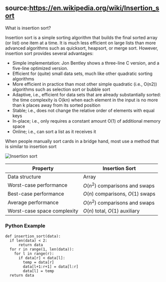 source:https://en.wikipedia.org/wiki/Insertion_sort
---
What is insertion sort?
<!--question-->
Insertion sort is a simple sorting algorithm that builds the final sorted array (or list) one item at a time.
It is much less efficient on large lists than more advanced algorithms such as quicksort, heapsort, or merge sort. However, insertion sort provides several advantages:

- Simple implementation: Jon Bentley shows a three-line C version, and a five-line optimized version.
- Efficient for (quite) small data sets, much like other quadratic sorting algorithms
- More efficient in practice than most other simple quadratic (i.e., O(n2)) algorithms such as selection sort or bubble sort
- Adaptive, i.e., efficient for data sets that are already substantially sorted: the time complexity is O(kn) when each element in the input is no more than k places away from its sorted position
- Stable; i.e., does not change the relative order of elements with equal keys
- In-place; i.e., only requires a constant amount O(1) of additional memory space
- Online; i.e., can sort a list as it receives it

When people manually sort cards in a bridge hand, most use a method that is similar to insertion sort

![Insertion sort](https://upload.wikimedia.org/wikipedia/commons/4/42/Insertion_sort.gif)

Property | Insertion Sort
-|-
Data structure | Array
Worst-case performance | $О(n^2)$ comparisons and swaps
Best-case performance | $О(n)$ comparisons, $O(1)$ swaps
Average performance | $О(n^2)$ comparisons and swaps
Worst-case space complexity | $О(n)$ total, $O(1)$ auxiliary

### Python Example
```
def insertion_sort(data):
  if len(data) < 2:
      return data
  for r in range(1, len(data)):
    for l in range(r):
      if data[r] < data[l]:
        temp = data[r]
        data[l+1:r+1] = data[l:r]
        data[l] = temp
  return data
```
